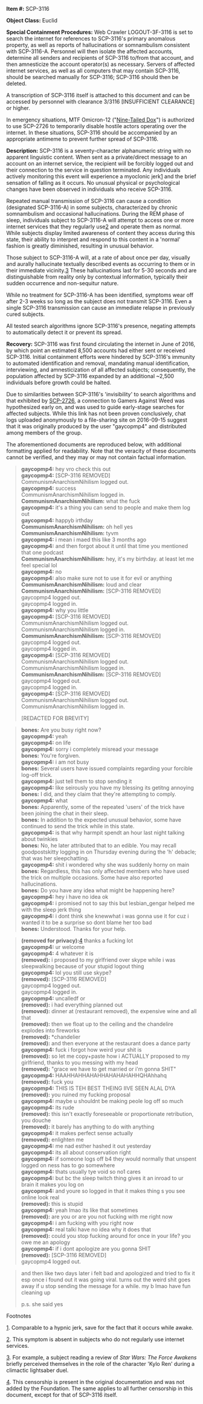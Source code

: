 **Item #:** SCP-3116

**Object Class:** Euclid

**Special Containment Procedures:** Web Crawler LOGOUT-3F-3116 is set to search the internet for references to SCP-3116's primary anomalous property, as well as reports of hallucinations or somnambulism consistent with SCP-3116-A. Personnel will then isolate the affected accounts, determine all senders and recipients of SCP-3116 to/from that account, and then amnesticize the account operator(s) as necessary. Servers of affected internet services, as well as all computers that may contain SCP-3116, should be searched manually for SCP-3116; SCP-3116 should then be deleted.

A transcription of SCP-3116 itself is attached to this document and can be accessed by personnel with clearance 3/3116 \[INSUFFICIENT CLEARANCE\] or higher.

In emergency situations, MTF Omicron-12 ("[Nine-Tailed Dox](/scp-2842)") is authorized to use SCP-2726 to temporarily disable hostile actors operating over the internet. In these situations, SCP-3116 should be accompanied by an appropriate antimeme to prevent further spread of SCP-3116.

**Description:** SCP-3116 is a seventy-character alphanumeric string with no apparent linguistic content. When sent as a private/direct message to an account on an internet service, the recipient will be forcibly logged out and their connection to the service in question terminated. Any individuals actively monitoring this event will experience a myoclonic jerk[1](javascript:;) and the brief sensation of falling as it occurs. No unusual physical or psychological changes have been observed in individuals who receive SCP-3116.

Repeated manual transmission of SCP-3116 can cause a condition (designated SCP-3116-A) in some subjects, characterized by chronic somnambulism and occasional hallucinations. During the REM phase of sleep, individuals subject to SCP-3116-A will attempt to access one or more internet services that they regularly use[2](javascript:;) and operate them as normal. While subjects display limited awareness of content they access during this state, their ability to interpret and respond to this content in a 'normal' fashion is greatly diminished, resulting in unusual behavior.

Those subject to SCP-3116-A will, at a rate of about once per day, visually and aurally hallucinate textually described events as occurring to them or in their immediate vicinity.[3](javascript:;) These hallucinations last for 5-30 seconds and are distinguishable from reality only by contextual information, typically their sudden occurrence and non-sequitur nature.

While no treatment for SCP-3116-A has been identified, symptoms wear off after 2-3 weeks so long as the subject does not transmit SCP-3116. Even a single SCP-3116 transmission can cause an immediate relapse in previously cured subjects.

All tested search algorithms ignore SCP-3116's presence, negating attempts to automatically detect it or prevent its spread.

**Recovery:** SCP-3116 was first found circulating the internet in June of 2016, by which point an estimated 8,500 accounts had either sent or received SCP-3116. Initial containment efforts were hindered by SCP-3116's immunity to automated identification and removal, mandating manual identification, interviewing, and amnesticization of all affected subjects; consequently, the population affected by SCP-3116 expanded by an additional ~2,500 individuals before growth could be halted.

Due to similarities between SCP-3116's 'invisibility' to search algorithms and that exhibited by [SCP-2726](/scp-2726), a connection to Gamers Against Weed was hypothesized early on, and was used to guide early-stage searches for affected subjects. While this link has not been proven conclusively, chat logs uploaded anonymously to a file-sharing site on 2016-09-15 suggest that it was originally produced by the user "gaycopmp4" and distributed among members of the group.

The aforementioned documents are reproduced below, with additional formatting applied for readability. Note that the veracity of these documents cannot be verified, and they may or may not contain factual information.

> **gaycopmp4:** hey vro check this out  
> **gaycopmp4:** \[SCP-3116 REMOVED\]  
> CommunismAnarchismNihilism logged out.  
> **gaycopmp4:** success  
> CommunismAnarchismNihilism logged in.  
> **CommunismAnarchismNihilism:** what the fuck  
> **gaycopmp4:** it's a thing you can send to people and make them log out  
> **gaycopmp4:** happyb irthday  
> **CommunismAnarchismNihilism:** oh hell yes  
> **CommunismAnarchismNihilism:** tyvm  
> **gaycopmp4:** i mean i maed this like 3 months ago  
> **gaycopmp4:** and then forgot about it until that time you mentioned that one podcast  
> **CommunismAnarchismNihilism:** hey, it's my birthday. at least let me feel special lol  
> **gaycopmp4:** no  
> **gaycopmp4:** also make sure not to use it for evil or anything  
> **CommunismAnarchismNihilism:** loud and clear  
> **CommunismAnarchismNihilism:** \[SCP-3116 REMOVED\]  
> gaycopmp4 logged out.  
> gaycopmp4 logged in.  
> **gaycopmp4:** why you little  
> **gaycopmp4:** \[SCP-3116 REMOVED\]  
> CommunismAnarchismNihilism logged out.  
> CommunismAnarchismNihilism logged in.  
> **CommunismAnarchismNihilism:** \[SCP-3116 REMOVED\]  
> gaycopmp4 logged out.  
> gaycopmp4 logged in.  
> **gaycopmp4:** \[SCP-3116 REMOVED\]  
> CommunismAnarchismNihilism logged out.  
> CommunismAnarchismNihilism logged in.  
> **CommunismAnarchismNihilism:** \[SCP-3116 REMOVED\]  
> gaycopmp4 logged out.  
> gaycopmp4 logged in.  
> **gaycopmp4:** \[SCP-3116 REMOVED\]  
> CommunismAnarchismNihilism logged out.  
> CommunismAnarchismNihilism logged in.
> 
> \[REDACTED FOR BREVITY\]

> **bones:** Are you busy right now?  
> **gaycopmp4:** yeah  
> **gaycopmp4:** on life  
> **gaycopmp4:** sorry i completely misread your message  
> **bones:** You're forgiven.  
> **gaycopmp4:** i am not busy  
> **bones:** Several users have issued complaints regarding your forcible log-off trick.  
> **gaycopmp4:** just tell them to stop sending it  
> **gaycopmp4:** like seirously you have my blessing its getitng annoying  
> **bones:** I did, and they claim that they're attempting to comply.  
> **gaycopmp4:** what  
> **bones:** Apparently, some of the repeated 'users' of the trick have been joining the chat in their sleep.  
> **bones:** In addition to the expected unusual behavior, some have continued to send the trick while in this state.  
> **gaycopmp4:** is that why harmpit spendt an hour last night talking about twinkies  
> **bones:** No, he later attributed that to an edible. You may recall goodpostskitty logging in on Thursday evening during the 'h' debacle; that was her sleepchatting.  
> **gaycopmp4:** shit i wondered why she was suddenly horny on main  
> **bones:** Regardless, this has only affected members who have used the trick on multiple occasions. Some have also reported hallucinations.  
> **bones:** Do you have any idea what might be happening here?  
> **gaycopmp4:** hey i have no idea ok  
> **gaycopmp4:** i promised not to say this but lesbian\_gengar helped me with the sleep jerk thing  
> **gaycopmp4:** i dont think she knewwhat i was gonna use it for cuz i wanted it to be a surprise so dont blame her too bad  
> **bones:** Understood. Thanks for your help.

> **(removed for privacy):**[4](javascript:;) thanks a fucking lot  
> **gaycopmp4:** ur welcome  
> **gaycopmp4:** 4 whatever it is  
> **(removed):** i proposed to my girlfriend over skype while i was sleepwalking because of your stupid logout thing  
> **gaycopmp4:** lol you still use skype?  
> **(removed):** \[SCP-3116 REMOVED\]  
> gaycopmp4 logged out.  
> gaycopmp4 logged in.  
> **gaycopmp4:** uncalledf or  
> **(removed):** i had everything planned out  
> **(removed):** dinner at (restaurant removed), the expensive wine and all that  
> **(removed):** then we float up to the ceiling and the chandelire explodes into fireworks  
> **(removed):** \*chandelier  
> **(removed):** and then everyone at the restaurant does a dance party  
> **gaycopmp4:** fuck i forgot how weird your shit is  
> **(removed):** so let me copy+paste how i ACTUALLY proposed to my girlfriend, thanks to you messing with my head  
> **(removed):** "grace we have to get married or i'm gonna SHIT"  
> **gaycopmp4:** HAAHHAHHAHAHHAHAHAHAHHQHAhhahq  
> **(removed):** fuck you  
> **gaycopmp4:** THIS IS TEH BEST THEING IIVE SEEN ALAL DYA  
> **(removed):** you ruined my fucking proposal  
> **gaycopmp4:** maybe u shouldnt be making peole log off so much  
> **gaycopmp4:** its rude  
> **(removed):** this isn't exactly foreseeable or proportionate retribution, you douche  
> **(removed):** it barely has anything to do with anything  
> **gaycopmp4:** it makes perfect sense actually  
> **(removed):** enlighten me  
> **gaycopmp4:** me nad esther hashed it out yesterday  
> **gaycopmp4:** its all about conservation right  
> **gaycopmp4:** if someone logs off b4 they would normally that unspent logged on ness has to go somewhere  
> **gaycopmp4:** thats usually tye void so no1 cares  
> **gaycopmp4:** but bc the sleep twitch thing gives it an inroad to ur brain it makes you log on  
> **gaycopmp4:** and youre so logged in that it makes thing s you see online look real  
> **(removed):** this is stupid  
> **gaycopmp4:** yeah lmao its like that sometimes  
> **(removed):** are you or are you not fucking with me right now  
> **gaycopmp4:** i am fucking with you right now  
> **gaycopmp4:** real talki have no idea why it does that  
> **(removed):** could you stop fucking around for once in your life? you owe me an apology  
> **gaycopmp4:** if i dont apologize are you gonna SHIT  
> **(removed):** \[SCP-3116 REMOVED\]  
> gaycopmp4 logged out.

> and then like two days later i felt bad and apologized and tried to fix it esp once i found out it was going viral. turns out the weird shit goes away if u stop sending the message for a while. my b lmao have fun cleaning up
> 
> p.s. she said yes

Footnotes

[1](javascript:;). Comparable to a hypnic jerk, save for the fact that it occurs while awake.

[2](javascript:;). This symptom is absent in subjects who do not regularly use internet services.

[3](javascript:;). For example, a subject reading a review of _Star Wars: The Force Awakens_ briefly perceived themselves in the role of the character 'Kylo Ren' during a climactic lightsaber duel.

[4](javascript:;). This censorship is present in the original documentation and was not added by the Foundation. The same applies to all further censorship in this document, except for that of SCP-3116 itself.
